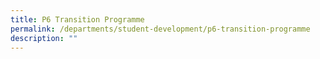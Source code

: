 ```yaml
---
title: P6 Transition Programme
permalink: /departments/student-development/p6-transition-programme
description: ""
---
```

